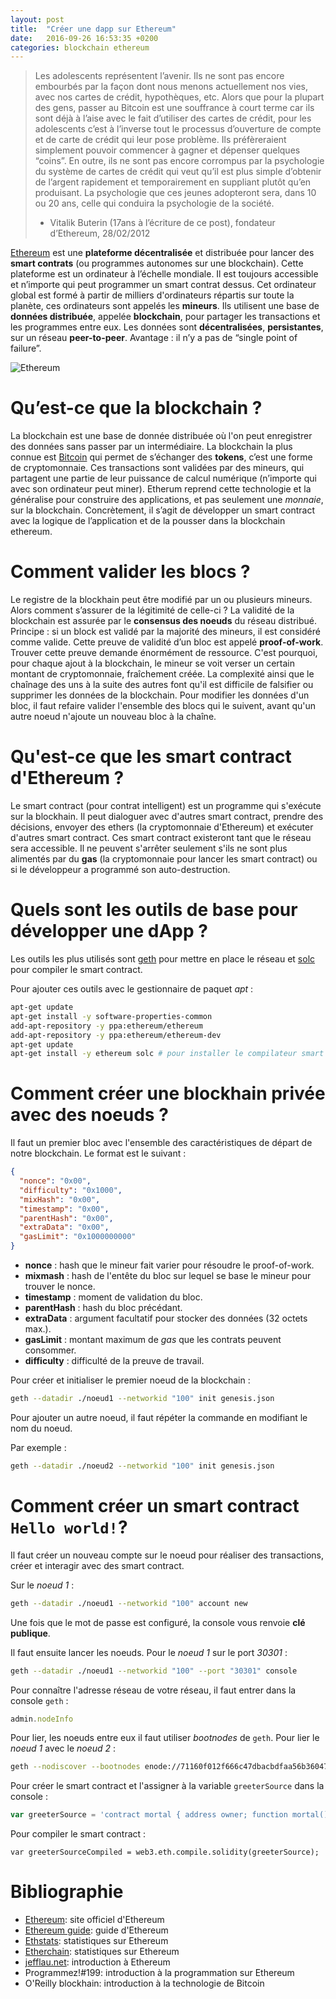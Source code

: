 ```yaml
---
layout: post
title:  "Créer une dapp sur Ethereum"
date:   2016-09-26 16:53:35 +0200
categories: blockchain ethereum
---
```

> Les adolescents représentent l’avenir. Ils ne sont pas encore embourbés par la
façon dont nous menons actuellement nos vies, avec nos cartes de crédit,
hypothèques, etc. Alors que pour la plupart des gens, passer au Bitcoin
est une souffrance à court terme car ils sont déjà à l’aise avec le fait
d’utiliser des cartes de crédit, pour les adolescents c’est à l’inverse tout
le processus d’ouverture de compte et de carte de crédit qui leur pose
problème. Ils préfèreraient simplement pouvoir commencer à gagner et dépenser
quelques “coins”. En outre, ils ne sont pas encore corrompus par la psychologie
du système de cartes de crédit qui veut qu’il est plus simple d’obtenir de
l’argent rapidement et temporairement en suppliant plutôt qu’en produisant. La
psychologie que ces jeunes adopteront sera, dans 10 ou 20 ans, celle qui
conduira la psychologie de la société.
> - Vitalik Buterin (17ans à l’écriture de ce post), fondateur d’Ethereum,
28/02/2012

[Ethereum][Ethereum] est une __plateforme décentralisée__ et distribuée pour
lancer des __smart contrats__ (ou programmes autonomes sur une blockchain). Cette
plateforme est un ordinateur à l’échelle mondiale. Il est toujours accessible et
n’importe qui peut programmer un smart contrat dessus. Cet ordinateur global est
formé à partir de milliers d'ordinateurs répartis sur toute la planète, ces
ordinateurs sont appelés les __mineurs__. Ils utilisent une base de
__données distribuée__, appelée __blockchain__, pour partager les transactions et
les programmes entre eux. Les données sont __décentralisées__, __persistantes__,
sur un réseau __peer-to-peer__. Avantage : il n’y a pas de “single point of failure”.

![Ethereum](http://i.stack.imgur.com/hDDzg.png)

Qu’est-ce que la blockchain ?
=============================

La blockchain est une base de donnée distribuée où l'on peut enregistrer des
données sans passer par un intermédiaire. La blockchain la plus connue est
[Bitcoin][Bitcoin] qui permet de s’échanger des __tokens__, c’est une forme de
cryptomonnaie. Ces transactions sont validées par des mineurs, qui partagent une
partie de leur puissance de calcul numérique (n’importe qui avec son ordinateur
peut miner). Etherum reprend cette technologie et la généralise pour construire
des applications, et pas seulement une *monnaie*, sur la blockchain. Concrètement,
il s’agit de développer un smart contract avec la logique de l’application et
de la pousser dans la blockchain ethereum.

Comment valider les blocs ?
===========================

Le registre de la blockhain peut être modifié par un ou plusieurs mineurs. Alors
comment s’assurer de la légitimité de celle-ci ? La validité de la blockchain
est assurée par le __consensus des noeuds__ du réseau distribué. Principe : si
un block est validé par la majorité des mineurs, il est considéré comme valide.
Cette preuve de validité d’un bloc est appelé __proof-of-work__. Trouver cette
preuve demande énormément de ressource.
C'est pourquoi, pour chaque ajout à la blockchain, le mineur se voit verser un
certain montant de cryptomonnaie, fraîchement créée. La complexité ainsi
que le chaînage des uns à la suite des autres font qu'il est difficile de
falsifier ou supprimer les données de la blockchain. Pour modifier les données
d'un bloc, il faut refaire valider l'ensemble des blocs qui le suivent, avant
qu'un autre noeud n'ajoute un nouveau bloc à la chaîne.

Qu'est-ce que les smart contract d'Ethereum ?
=============================================

Le smart contract (pour contrat intelligent) est un programme qui s'exécute sur
la blockhain. Il peut dialoguer avec d'autres smart contract, prendre des
décisions, envoyer des ethers (la cryptomonnaie d'Ethereum) et exécuter d'autres
smart contract. Ces smart contract existeront tant que le réseau sera
accessible. Il ne peuvent s'arrêter seulement s'ils ne sont plus alimentés par
du __gas__ (la cryptomonnaie pour lancer les smart contract) ou si le
développeur a programmé son auto-destruction.

Quels sont les outils de base pour développer une dApp ?
========================================================

Les outils les plus utilisés sont [geth][geth] pour mettre en place le réseau et
[solc][solc] pour compiler le smart contract.

Pour ajouter ces outils avec le gestionnaire de paquet *apt* :

```bash
apt-get update
apt-get install -y software-properties-common
add-apt-repository -y ppa:ethereum/ethereum
add-apt-repository -y ppa:ethereum/ethereum-dev
apt-get update
apt-get install -y ethereum solc # pour installer le compilateur smart contract
```

Comment créer une blockhain privée avec des noeuds ?
==================================================

Il faut un premier bloc avec l'ensemble des caractéristiques de départ de notre
blockchain.
Le format est le suivant :

```json
{
  "nonce": "0x00",
  "difficulty": "0x1000",
  "mixHash": "0x00",
  "timestamp": "0x00",
  "parentHash": "0x00",
  "extraData": "0x00",
  "gasLimit": "0x1000000000"
}
```

- __nonce__ : hash que le mineur fait varier pour résoudre le proof-of-work.
- __mixmash__ : hash de l'entête du bloc sur lequel se base le mineur pour
trouver le nonce.
- __timestamp__ : moment de validation du bloc.
- __parentHash__ : hash du bloc précédant.
- __extraData__ : argument facultatif pour stocker des données
(32 octets max.).
- __gasLimit__ : montant maximum de *gas* que les contrats peuvent consommer.
- __difficulty__ : difficulté de la preuve de travail.

Pour créer et initialiser le premier noeud de la blockchain :

```bash
geth --datadir ./noeud1 --networkid "100" init genesis.json
```

Pour ajouter un autre noeud, il faut répéter la commande en modifiant le nom du
noeud.

Par exemple :

```bash
geth --datadir ./noeud2 --networkid "100" init genesis.json
```

Comment créer un smart contract `Hello world!`?
===============================================

Il faut créer un nouveau compte sur le noeud pour réaliser des transactions,
créer et interagir avec des smart contract.

Sur le *noeud 1* :

```bash
geth --datadir ./noeud1 --networkid "100" account new
```

Une fois que le mot de passe est configuré, la console vous renvoie __clé
publique__.

Il faut ensuite lancer les noeuds.
Pour le *noeud 1* sur le port *30301* :

```bash
geth --datadir ./noeud1 --networkid "100" --port "30301" console
```

Pour connaître l'adresse réseau de votre réseau, il faut entrer dans la console
`geth` :

```javascript
admin.nodeInfo
```

Pour lier, les noeuds entre eux il faut utiliser *bootnodes* de `geth`.
Pour lier le *noeud 1* avec le *noeud 2* :

```bash
geth --nodiscover --bootnodes enode://71160f012f666c47dbacbdfaa56b360478899b139ea57d5d1531eba80638c4786cdd250addfe8e81b4de33c20dcf0637793e8e36e7670ae510ba79dc8b378018@[::]:30301,enode://f4f06833fbc41d39eacbc110e66077ee931e5100c33ebbbcf9b3ccc84ef5aa6832754ed9eef5f70ae380c19e1412f6f04476cfe0ec8d81b6e3694039049e7f3d@[::]:30302
```

Pour créer le smart contract et l'assigner à la variable `greeterSource` dans la
console :

```javascript
var greeterSource = 'contract mortal { address owner; function mortal() { owner = msg.sender; } function kill() { if (msg.sender == owner) suicide(owner); } } contract greeter is mortal { string greeting; function greeter(string _greeting) public { greeting = _greeting; } function greet() constant returns (string) { return greeting; } }';
```

Pour compiler le smart contract :

```
var greeterSourceCompiled = web3.eth.compile.solidity(greeterSource);
```


Bibliographie
=============

- [Ethereum][Ethereum]: site officiel d'Ethereum
- [Ethereum guide][Ethereum-guide]: guide d'Ethereum
- [Ethstats][Ethstats]: statistiques sur Ethereum
- [Etherchain][Etherchain]: statistiques sur Ethereum
- [jefflau.net][jefflau.net]: introduction à Ethereum
- Programmez!#199: introduction à la programmation sur Ethereum
- O'Reilly blockhain: introduction à la technologie de Bitcoin


[Ethereum]: https://www.ethereum.org/
[Ethereum-guide]: https://ethereum.gitbooks.io/frontier-guide/content/index.html
[Bitcoin]: https://bitcoin.org/fr/
[Ethstats]: https://ethstats.net/
[Etherchain]: https://www.etherchain.org/
[jefflau.net]: http://jefflau.net/how-to-start-developing-on-ethereum-for-web-developers/
[geth]: https://github.com/ethereum/go-ethereum
[solc]: https://github.com/ethereum/solc-js
